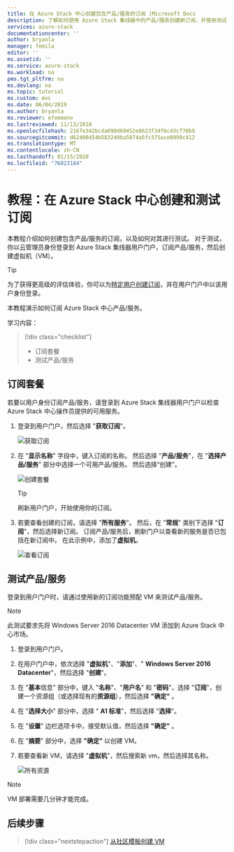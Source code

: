 ```yaml
---
title: 在 Azure Stack 中心创建包含产品/服务的订阅 |Microsoft Docs
description: 了解如何使用 Azure Stack 集线器中的产品/服务创建新订阅，并使用测试 VM 测试产品/服务。
services: azure-stack
documentationcenter: ''
author: bryanla
manager: femila
editor: ''
ms.assetid: ''
ms.service: azure-stack
ms.workload: na
pms.tgt_pltfrm: na
ms.devlang: na
ms.topic: tutorial
ms.custom: mvc
ms.date: 06/04/2019
ms.author: bryanla
ms.reviewer: efemmano
ms.lastreviewed: 11/13/2018
ms.openlocfilehash: 216fe342bcda090d69452e8623f34f6c43cf70b9
ms.sourcegitcommit: d62400454b583249ba5074a5fc375ace0999c412
ms.translationtype: MT
ms.contentlocale: zh-CN
ms.lasthandoff: 01/15/2020
ms.locfileid: "76023184"
---
```

# <a name="tutorial-create-and-test-a-subscription-in-azure-stack-hub"></a>教程：在 Azure Stack 中心创建和测试订阅

本教程介绍如何创建包含产品/服务的订阅，以及如何对其进行测试。 对于测试，你以云管理员身份登录到 Azure Stack 集线器用户门户，订阅产品/服务，然后创建虚拟机（VM）。

> [!TIP]
> 为了获得更高级的评估体验，你可以为[特定用户创建订阅](../operator/azure-stack-subscribe-plan-provision-vm.md#create-a-subscription-as-a-cloud-operator)，并在用户门户中以该用户身份登录。

本教程演示如何订阅 Azure Stack 中心产品/服务。

学习内容：

> [!div class="checklist"]
> * 订阅套餐 
> * 测试产品/服务

## <a name="subscribe-to-an-offer"></a>订阅套餐

若要以用户身份订阅产品/服务，请登录到 Azure Stack 集线器用户门户以检查 Azure Stack 中心操作员提供的可用服务。

1. 登录到用户门户，然后选择 "**获取订阅**"。

   ![获取订阅](media/azure-stack-subscribe-services/get-subscription.png)

2. 在 "**显示名称**" 字段中，键入订阅的名称。 然后选择 "**产品/服务**"，在 "**选择产品/服务**" 部分中选择一个可用产品/服务。 然后选择“创建”。

   ![创建套餐](media/azure-stack-subscribe-services/create-subscription.png)

   > [!TIP]
   > 刷新用户门户，开始使用你的订阅。

3. 若要查看创建的订阅，请选择 "**所有服务**"。 然后，在 "**常规**" 类别下选择 "**订阅**"，然后选择新订阅。 订阅产品/服务后，刷新门户以查看新的服务是否已包括在新订阅中。 在此示例中，添加了**虚拟机**。

   ![查看订阅](media/azure-stack-subscribe-services/view-subscription.png)

## <a name="test-the-offer"></a>测试产品/服务

登录到用户门户时，请通过使用新的订阅功能预配 VM 来测试产品/服务。

> [!NOTE]
> 此测试要求先将 Windows Server 2016 Datacenter VM 添加到 Azure Stack 中心市场。

1. 登录到用户门户。

2. 在用户门户中，依次选择 "**虚拟机**"、"**添加**"、" **Windows Server 2016 Datacenter**"，然后选择 "**创建**"。

3. 在 "**基本**信息" 部分中，键入 "**名称**"、"**用户名**" 和 "**密码**"，选择 "**订阅**"，创建一个资源组（或选择现有的**资源组**），然后选择 **"确定"** 。

4. 在 "**选择大小**" 部分中，选择 " **A1 标准**"，然后选择 "**选择**"。  

5. 在 "**设置**" 边栏选项卡中，接受默认值，然后选择 **"确定"** 。

6. 在 "**摘要**" 部分中，选择 **"确定"** 以创建 VM。  

7. 若要查看新 VM，请选择 "**虚拟机**"，然后搜索新 vm，然后选择其名称。

    ![所有资源](media/azure-stack-subscribe-services/view-vm.png)

> [!NOTE]
> VM 部署需要几分钟才能完成。

## <a name="next-steps"></a>后续步骤

> [!div class="nextstepaction"]
> [从社区模板创建 VM](azure-stack-create-vm-template.md)
